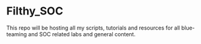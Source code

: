 # Filthy_SOC
This repo will be hosting all my scripts, tutorials and resources for all blue-teaming and SOC related labs and general content.
